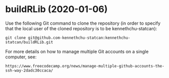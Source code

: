 # buildRLib (2020-01-06)

Use the following Git command to clone the repository (in order to specify that the local user of the cloned repository is to be kennethchu-statcan):
```
git clone git@github.com-kennethchu-statcan:kennethchu-statcan/buildRLib.git
```
For more details on how to manage multiple Git accounts on a single computer, see:
```
https://www.freecodecamp.org/news/manage-multiple-github-accounts-the-ssh-way-2dadc30ccaca/
```

